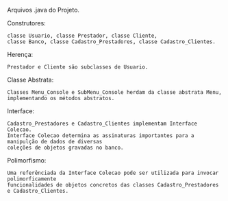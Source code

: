 Arquivos .java do Projeto.

Construtores: 

    classe Usuario, classe Prestador, classe Cliente, 
    classe Banco, classe Cadastro_Prestadores, classe Cadastro_Clientes.

Herença:

    Prestador e Cliente são subclasses de Usuario.
    
Classe Abstrata:

    Classes Menu_Console e SubMenu_Console herdam da classe abstrata Menu, implementando os métodos abstratos.
    
Interface:

    Cadastro_Prestadores e Cadastro_Clientes implementam Interface Colecao.
    Interface Colecao determina as assinaturas importantes para a manipulção de dados de diversas
    coleções de objetos gravadas no banco.

Polimorfismo:
  
    Uma referênciada da Interface Colecao pode ser utilizada para invocar polimorficamente
    funcionalidades de objetos concretos das classes Cadastro_Prestadores e Cadastro_Clientes.
